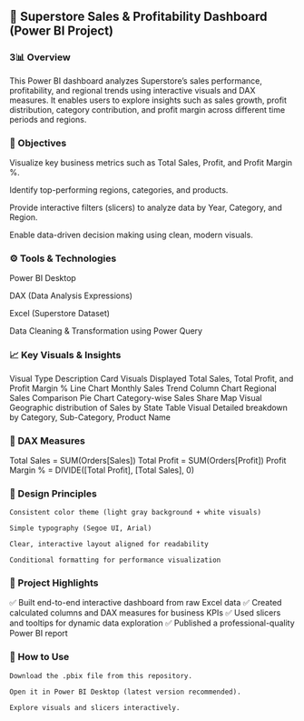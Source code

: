 ## 🧾 Superstore Sales & Profitability Dashboard (Power BI Project)
### 3📊 Overview

This Power BI dashboard analyzes Superstore’s sales performance, profitability, and regional trends using interactive visuals and DAX measures.
It enables users to explore insights such as sales growth, profit distribution, category contribution, and profit margin across different time periods and regions.

### 🧠 Objectives

Visualize key business metrics such as Total Sales, Profit, and Profit Margin %.

Identify top-performing regions, categories, and products.

Provide interactive filters (slicers) to analyze data by Year, Category, and Region.

Enable data-driven decision making using clean, modern visuals.

### ⚙️ Tools & Technologies

Power BI Desktop

DAX (Data Analysis Expressions)

Excel (Superstore Dataset)

Data Cleaning & Transformation using Power Query

### 📈 Key Visuals & Insights
Visual Type	Description
Card Visuals	Displayed Total Sales, Total Profit, and Profit Margin %
Line Chart	Monthly Sales Trend
Column Chart	Regional Sales Comparison
Pie Chart	Category-wise Sales Share
Map Visual	Geographic distribution of Sales by State
Table Visual	Detailed breakdown by Category, Sub-Category, Product Name
### 🧮 DAX Measures
Total Sales = SUM(Orders[Sales])
Total Profit = SUM(Orders[Profit])
Profit Margin % = DIVIDE([Total Profit], [Total Sales], 0)

### 🎨 Design Principles

    Consistent color theme (light gray background + white visuals)

    Simple typography (Segoe UI, Arial)

    Clear, interactive layout aligned for readability

    Conditional formatting for performance visualization

### 🧩 Project Highlights

✅ Built end-to-end interactive dashboard from raw Excel data
✅ Created calculated columns and DAX measures for business KPIs
✅ Used slicers and tooltips for dynamic data exploration
✅ Published a professional-quality Power BI report
### 🚀 How to Use

    Download the .pbix file from this repository.

    Open it in Power BI Desktop (latest version recommended).

    Explore visuals and slicers interactively.
